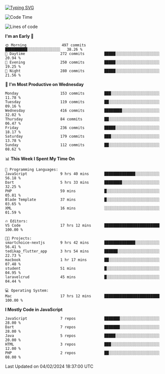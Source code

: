 
<a href="https://git.io/typing-svg"><img src="https://readme-typing-svg.demolab.com?font=Source+Code+Pro&pause=1000&random=false&width=435&lines=Hey+%F0%9F%A5%B6+iam+Yasa+Kafi+Razzan" alt="Typing SVG" /></a>
<!--START_SECTION:waka-->
![Code Time](http://img.shields.io/badge/Code%20Time-209%20hrs%2040%20mins-blue)

![Lines of code](https://img.shields.io/badge/From%20Hello%20World%20I%27ve%20Written-517.6%20thousand%20lines%20of%20code-blue)

**I'm an Early 🐤** 

```text
🌞 Morning                497 commits         ██████████░░░░░░░░░░░░░░░   38.26 % 
🌆 Daytime                272 commits         █████░░░░░░░░░░░░░░░░░░░░   20.94 % 
🌃 Evening                250 commits         █████░░░░░░░░░░░░░░░░░░░░   19.25 % 
🌙 Night                  280 commits         █████░░░░░░░░░░░░░░░░░░░░   21.56 % 
```
📅 **I'm Most Productive on Wednesday** 

```text
Monday                   153 commits         ███░░░░░░░░░░░░░░░░░░░░░░   11.78 % 
Tuesday                  119 commits         ██░░░░░░░░░░░░░░░░░░░░░░░   09.16 % 
Wednesday                416 commits         ████████░░░░░░░░░░░░░░░░░   32.02 % 
Thursday                 84 commits          ██░░░░░░░░░░░░░░░░░░░░░░░   06.47 % 
Friday                   236 commits         █████░░░░░░░░░░░░░░░░░░░░   18.17 % 
Saturday                 179 commits         ███░░░░░░░░░░░░░░░░░░░░░░   13.78 % 
Sunday                   112 commits         ██░░░░░░░░░░░░░░░░░░░░░░░   08.62 % 
```


📊 **This Week I Spent My Time On** 

```text
💬 Programming Languages: 
JavaScript               9 hrs 40 mins       ██████████████░░░░░░░░░░░   56.18 % 
Dart                     5 hrs 33 mins       ████████░░░░░░░░░░░░░░░░░   32.25 % 
PHP                      59 mins             █░░░░░░░░░░░░░░░░░░░░░░░░   05.81 % 
Blade Template           37 mins             █░░░░░░░░░░░░░░░░░░░░░░░░   03.65 % 
XML                      16 mins             ░░░░░░░░░░░░░░░░░░░░░░░░░   01.59 % 

🔥 Editors: 
VS Code                  17 hrs 12 mins      █████████████████████████   100.00 % 

🐱‍💻 Projects: 
smartchoice-nextjs       9 hrs 42 mins       ██████████████░░░░░░░░░░░   56.41 % 
tedikap_flutter_app      3 hrs 54 mins       ██████░░░░░░░░░░░░░░░░░░░   22.73 % 
macbook                  1 hr 17 mins        ██░░░░░░░░░░░░░░░░░░░░░░░   07.48 % 
student                  51 mins             █░░░░░░░░░░░░░░░░░░░░░░░░   04.95 % 
laravelcrud              45 mins             █░░░░░░░░░░░░░░░░░░░░░░░░   04.44 % 

💻 Operating System: 
Mac                      17 hrs 12 mins      █████████████████████████   100.00 % 
```

**I Mostly Code in JavaScript** 

```text
JavaScript               7 repos             ███████░░░░░░░░░░░░░░░░░░   28.00 % 
Dart                     7 repos             ███████░░░░░░░░░░░░░░░░░░   28.00 % 
Java                     5 repos             █████░░░░░░░░░░░░░░░░░░░░   20.00 % 
HTML                     3 repos             ███░░░░░░░░░░░░░░░░░░░░░░   12.00 % 
PHP                      2 repos             ██░░░░░░░░░░░░░░░░░░░░░░░   08.00 % 
```




 Last Updated on 04/02/2024 18:37:00 UTC
<!--END_SECTION:waka-->
